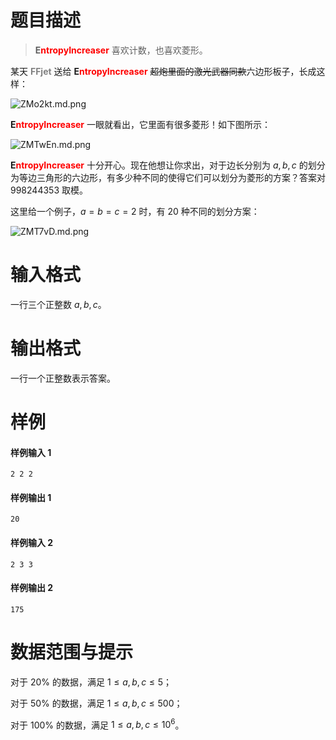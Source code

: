 
# 题目描述

> <span style="font-weight:bold">E<span style="color:red">ntropyIncreaser</span></span> 喜欢计数，也喜欢菱形。

某天 <span style="font-weight:bold"><span style="color:gray">FFjet</span></span> 送给 <span style="font-weight:bold">E<span style="color:red">ntropyIncreaser</span></span> ~~超炮里面的激光武器同款~~六边形板子，长成这样：

![ZMo2kt.md.png](source/loj/6677/img/aHR0cHM6Ly9zMi5heDF4LmNvbS8yMDE5LzA2LzI4L1pNbzJrdC5tZC5wbmc=.png)

<span style="font-weight:bold">E<span style="color:red">ntropyIncreaser</span></span> 一眼就看出，它里面有很多菱形！如下图所示：

![ZMTwEn.md.png](source/loj/6677/img/aHR0cHM6Ly9zMi5heDF4LmNvbS8yMDE5LzA2LzI4L1pNVHdFbi5tZC5wbmc=.png)

<span style="font-weight:bold">E<span style="color:red">ntropyIncreaser</span></span> 十分开心。现在他想让你求出，对于边长分别为 $a, b, c$ 的划分为等边三角形的六边形，有多少种不同的使得它们可以划分为菱形的方案？答案对 $998244353$ 取模。

这里给一个例子，$a=b=c=2$ 时，有 $20$ 种不同的划分方案：

![ZMT7vD.md.png](source/loj/6677/img/aHR0cHM6Ly9zMi5heDF4LmNvbS8yMDE5LzA2LzI4L1pNVDd2RC5tZC5wbmc=.png)

# 输入格式

一行三个正整数 $a, b, c$。

# 输出格式

一行一个正整数表示答案。

# 样例

#### 样例输入 1
```plain
2 2 2
```

#### 样例输出 1
```plain
20
```

#### 样例输入 2
```plain
2 3 3
```

#### 样例输出 2
```plain
175
```


# 数据范围与提示

对于 $20\%$ 的数据，满足 $1\leqslant a,b,c\leqslant 5$；

对于 $50\%$ 的数据，满足 $1\leqslant a, b, c\leqslant 500$；

对于 $100\%$ 的数据，满足 $1\leqslant a, b, c \leqslant 10^6$。

